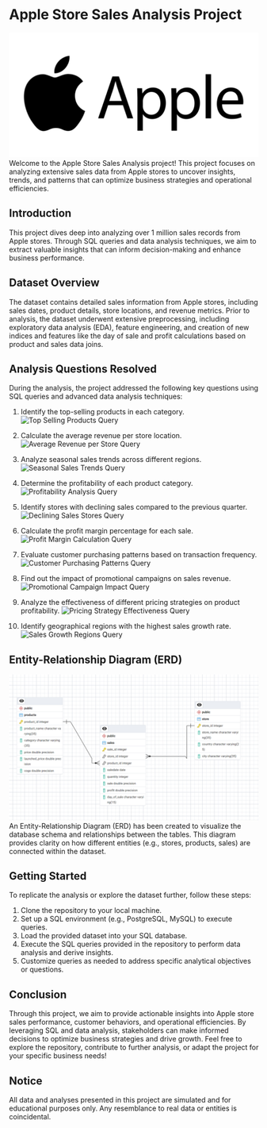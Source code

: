 # Apple Store Sales Analysis Project
![Banner Image](https://github.com/Deepthi-M-181297/Apple-Store-Sales-Analysis-Project/blob/main/Apple_logo)
Welcome to the Apple Store Sales Analysis project! This project focuses on analyzing extensive
sales data from Apple stores to uncover insights, trends, and patterns that can optimize
business strategies and operational efficiencies.
## Introduction
This project dives deep into analyzing over 1 million sales records from Apple stores. Through
SQL queries and data analysis techniques, we aim to extract valuable insights that can inform
decision-making and enhance business performance.
## Dataset Overview
The dataset contains detailed sales information from Apple stores, including sales dates,
product details, store locations, and revenue metrics. Prior to analysis, the dataset underwent
extensive preprocessing, including exploratory data analysis (EDA), feature engineering, and
creation of new indices and features like the day of sale and profit calculations based on product
and sales data joins.
## Analysis Questions Resolved
During the analysis, the project addressed the following key questions using SQL queries and
advanced data analysis techniques:
1. Identify the top-selling products in each category.
![Top Selling Products Query](insert_image_link_here)
2. Calculate the average revenue per store location.
![Average Revenue per Store Query](insert_image_link_here)
3. Analyze seasonal sales trends across different regions.
![Seasonal Sales Trends Query](insert_image_link_here)
4. Determine the profitability of each product category.
![Profitability Analysis Query](insert_image_link_here)
5. Identify stores with declining sales compared to the previous quarter.
![Declining Sales Stores Query](insert_image_link_here)
6. Calculate the profit margin percentage for each sale.
![Profit Margin Calculation Query](insert_image_link_here)

7. Evaluate customer purchasing patterns based on transaction frequency.
![Customer Purchasing Patterns Query](insert_image_link_here)
8. Find out the impact of promotional campaigns on sales revenue.
![Promotional Campaign Impact Query](insert_image_link_here)
9. Analyze the effectiveness of different pricing strategies on product profitability.
![Pricing Strategy Effectiveness Query](insert_image_link_here)
10. Identify geographical regions with the highest sales growth rate.
![Sales Growth Regions Query](insert_image_link_here)
## Entity-Relationship Diagram (ERD)
![ERD Image](https://github.com/Deepthi-M-181297/Apple-Store-Sales-Analysis-Project/blob/main/ERD_diagram_Apple.png)
An Entity-Relationship Diagram (ERD) has been created to visualize the database schema and
relationships between the tables. This diagram provides clarity on how different entities (e.g.,
stores, products, sales) are connected within the dataset.
## Getting Started
To replicate the analysis or explore the dataset further, follow these steps:
1. Clone the repository to your local machine.
2. Set up a SQL environment (e.g., PostgreSQL, MySQL) to execute queries.
3. Load the provided dataset into your SQL database.
4. Execute the SQL queries provided in the repository to perform data analysis and derive
insights.
5. Customize queries as needed to address specific analytical objectives or questions.
## Conclusion
Through this project, we aim to provide actionable insights into Apple store sales performance,
customer behaviors, and operational efficiencies. By leveraging SQL and data analysis,
stakeholders can make informed decisions to optimize business strategies and drive growth.
Feel free to explore the repository, contribute to further analysis, or adapt the project for your
specific business needs!
## Notice

All data and analyses presented in this project are simulated and for educational purposes only.
Any resemblance to real data or entities is coincidental.
